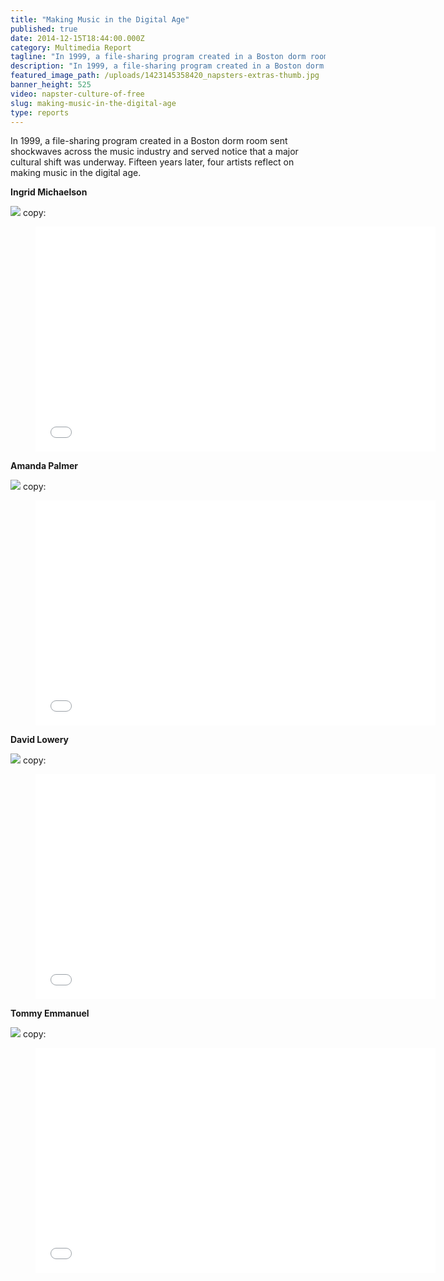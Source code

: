 ```yaml
---
title: "Making Music in the Digital Age"
published: true
date: 2014-12-15T18:44:00.000Z
category: Multimedia Report
tagline: "In 1999, a file-sharing program created in a Boston dorm room sent shockwaves across the music industry and served notice that a major cultural shift was underway. Fifteen years later, four artists reflect on making music in the digital age."
description: "In 1999, a file-sharing program created in a Boston dorm room sent shockwaves across the music industry and served notice that a major cultural shift was underway. Fifteen years later, four artists reflect on making music in the digital age. "
featured_image_path: /uploads/1423145358420_napsters-extras-thumb.jpg
banner_height: 525
video: napster-culture-of-free
slug: making-music-in-the-digital-age
type: reports
---
```


In 1999, a file-sharing program created in a Boston dorm room sent shockwaves across the music industry and served notice that a major cultural shift was underway. Fifteen years later, four artists reflect on making music in the digital age.

**Ingrid Michaelson**

![](/webhook-uploads/1423148733203_MMDA_MICHAELSON_overlay_50.jpg)
copy:

<figure data-type="video">

<iframe class="embedly-embed" src="//cdn.embedly.com/widgets/media.html?src=http%3A%2F%2Fplayer.vimeo.com%2Fvideo%2F113800747&amp;src_secure=1&amp;url=http%3A%2F%2Fvimeo.com%2F113800747&amp;image=http%3A%2F%2Fi.vimeocdn.com%2Fvideo%2F499307208_1280.jpg&amp;key=31a2d8b5de5447f0b129e81f50af7b5b&amp;type=text%2Fhtml&amp;schema=vimeo" width="640" height="360" scrolling="no" frameborder="0" allowfullscreen=""></iframe>

</figure>

**Amanda Palmer**

![](/webhook-uploads/1423191187584_MMDA_PALMER_overlay_50.jpg)
copy:

<figure data-type="video">

<iframe class="embedly-embed" src="//cdn.embedly.com/widgets/media.html?src=http%3A%2F%2Fplayer.vimeo.com%2Fvideo%2F113800744&amp;src_secure=1&amp;url=http%3A%2F%2Fvimeo.com%2F113800744&amp;image=http%3A%2F%2Fi.vimeocdn.com%2Fvideo%2F499309152_1280.jpg&amp;key=31a2d8b5de5447f0b129e81f50af7b5b&amp;type=text%2Fhtml&amp;schema=vimeo" width="640" height="360" scrolling="no" frameborder="0" allowfullscreen=""></iframe>

</figure>

**David Lowery**

![](/webhook-uploads/1423191221285_MMDA_LOWERY_overlay_50.jpg)
copy:

<figure data-type="video">

<iframe class="embedly-embed" src="//cdn.embedly.com/widgets/media.html?src=http%3A%2F%2Fplayer.vimeo.com%2Fvideo%2F113800746&amp;src_secure=1&amp;url=http%3A%2F%2Fvimeo.com%2F113800746&amp;image=http%3A%2F%2Fi.vimeocdn.com%2Fvideo%2F499316195_1280.jpg&amp;key=31a2d8b5de5447f0b129e81f50af7b5b&amp;type=text%2Fhtml&amp;schema=vimeo" width="640" height="360" scrolling="no" frameborder="0" allowfullscreen=""></iframe>

</figure>

**Tommy Emmanuel**

![](/webhook-uploads/1423191249518_MMDA_EMMANUEL_overlay_50.jpg)
copy:

<figure data-type="video">

<iframe class="embedly-embed" src="//cdn.embedly.com/widgets/media.html?src=http%3A%2F%2Fplayer.vimeo.com%2Fvideo%2F113800745&amp;src_secure=1&amp;url=http%3A%2F%2Fvimeo.com%2F113800745&amp;image=http%3A%2F%2Fi.vimeocdn.com%2Fvideo%2F499316931_1280.jpg&amp;key=31a2d8b5de5447f0b129e81f50af7b5b&amp;type=text%2Fhtml&amp;schema=vimeo" width="640" height="360" scrolling="no" frameborder="0" allowfullscreen=""></iframe>

</figure>

